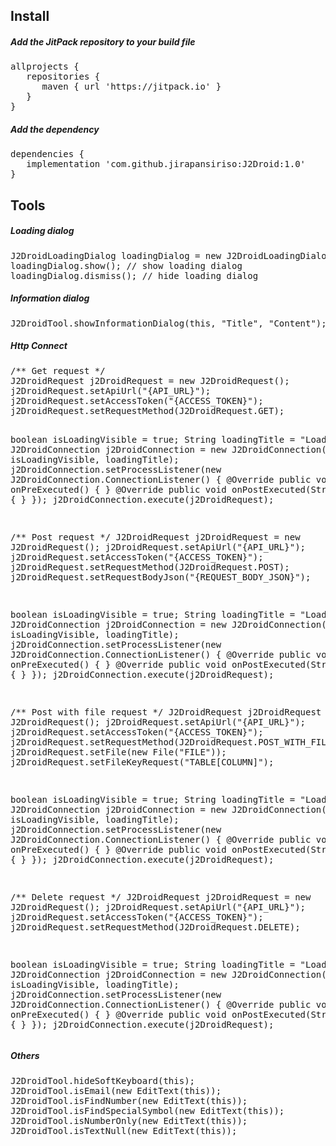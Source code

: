 <body>

<h2>Install</h2>
<h5>Add the JitPack repository to your build file</h5>
<pre>
allprojects { 
   repositories { 
      maven { url 'https://jitpack.io' } 
   } 
} 
</pre>
	
<h5>Add the dependency</h5>
<pre>
dependencies { 
   implementation 'com.github.jirapansiriso:J2Droid:1.0' 
} 
</pre>

<h2>Tools</h2>
<h5>Loading dialog</h5>
<pre>
J2DroidLoadingDialog loadingDialog = new J2DroidLoadingDialog(this, "Loading..."); 
loadingDialog.show(); // show loading dialog 
loadingDialog.dismiss(); // hide loading dialog 
</pre>

<h5>Information dialog</h5>
<pre>
J2DroidTool.showInformationDialog(this, "Title", "Content");
</pre>

<h5>Http Connect</h5>
<pre>
/** Get request */
J2DroidRequest j2DroidRequest = new J2DroidRequest();
j2DroidRequest.setApiUrl("{API_URL}");
j2DroidRequest.setAccessToken("{ACCESS_TOKEN}");
j2DroidRequest.setRequestMethod(J2DroidRequest.GET);

boolean isLoadingVisible = true;
String loadingTitle = "Loading...";
J2DroidConnection j2DroidConnection = new J2DroidConnection(this, isLoadingVisible, loadingTitle);
j2DroidConnection.setProcessListener(new J2DroidConnection.ConnectionListener() {
    @Override
    public void onPreExecuted() {
    }
    @Override
    public void onPostExecuted(String result) {
    }
});
j2DroidConnection.execute(j2DroidRequest);

/** Post request */
J2DroidRequest j2DroidRequest = new J2DroidRequest();
j2DroidRequest.setApiUrl("{API_URL}");
j2DroidRequest.setAccessToken("{ACCESS_TOKEN}");
j2DroidRequest.setRequestMethod(J2DroidRequest.POST);
j2DroidRequest.setRequestBodyJson("{REQUEST_BODY_JSON}");

boolean isLoadingVisible = true;
String loadingTitle = "Loading...";
J2DroidConnection j2DroidConnection = new J2DroidConnection(this, isLoadingVisible, loadingTitle);
j2DroidConnection.setProcessListener(new J2DroidConnection.ConnectionListener() {
    @Override
    public void onPreExecuted() {
    }
    @Override
    public void onPostExecuted(String result) {
    }
});
j2DroidConnection.execute(j2DroidRequest);

/** Post with file request */
J2DroidRequest j2DroidRequest = new J2DroidRequest();
j2DroidRequest.setApiUrl("{API_URL}");
j2DroidRequest.setAccessToken("{ACCESS_TOKEN}");
j2DroidRequest.setRequestMethod(J2DroidRequest.POST_WITH_FILE);
j2DroidRequest.setFile(new File("FILE"));
j2DroidRequest.setFileKeyRequest("TABLE[COLUMN]");

boolean isLoadingVisible = true;
String loadingTitle = "Loading...";
J2DroidConnection j2DroidConnection = new J2DroidConnection(this, isLoadingVisible, loadingTitle);
j2DroidConnection.setProcessListener(new J2DroidConnection.ConnectionListener() {
    @Override
    public void onPreExecuted() {
    }
    @Override
    public void onPostExecuted(String result) {
    }
});
j2DroidConnection.execute(j2DroidRequest);

/** Delete request */
J2DroidRequest j2DroidRequest = new J2DroidRequest();
j2DroidRequest.setApiUrl("{API_URL}");
j2DroidRequest.setAccessToken("{ACCESS_TOKEN}");
j2DroidRequest.setRequestMethod(J2DroidRequest.DELETE);

boolean isLoadingVisible = true;
String loadingTitle = "Loading...";
J2DroidConnection j2DroidConnection = new J2DroidConnection(this, isLoadingVisible, loadingTitle);
j2DroidConnection.setProcessListener(new J2DroidConnection.ConnectionListener() {
    @Override
    public void onPreExecuted() {
    }
    @Override
    public void onPostExecuted(String result) {
    }
});
j2DroidConnection.execute(j2DroidRequest);
</pre>

<h5>Others</h5>
<pre>
J2DroidTool.hideSoftKeyboard(this);
J2DroidTool.isEmail(new EditText(this));
J2DroidTool.isFindNumber(new EditText(this));
J2DroidTool.isFindSpecialSymbol(new EditText(this));
J2DroidTool.isNumberOnly(new EditText(this));
J2DroidTool.isTextNull(new EditText(this));
</pre>

</body>
